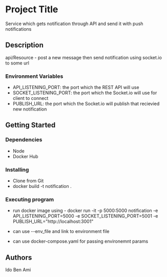 # Project Title

Service which gets notification through API and send it with push notifications

## Description

api/Resource - post a new message then send notification using socket.io to some url 

### Environment Variables

* API_LISTENING_PORT: the port which the REST API will use
* SOCKET_LISTENING_PORT: the port which the Socket.io will use for client to connect
* PUBLISH_URL: the port which the Socket.io will publish that recievied new notification

## Getting Started

### Dependencies

* Node
* Docker Hub

### Installing

* Clone from Git
* docker build -t notification .

### Executing program

* run docker image using - docker run -it -p 5000:5000 notification -e API_LISTENING_PORT=5000 -e SOCKET_LISTENING_PORT=5001 -e PUBLISH_URL="http://localhost:3001"

* can use --env_file and link to environment file

* can use docker-compose.yaml for passing environemnt params


## Authors

Ido Ben Ami
